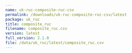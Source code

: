 ```yaml
---
name: uk-ruc-composite-ruc-csv
permalink: /downloads/uk-ruc-composite-ruc-csv/latest
package: uk_ruc
title: composite_ruc
filename: composite_ruc.csv
version: latest
full_version: 2.1.0
file: /data/uk_ruc/latest/composite_ruc.csv
---
```

